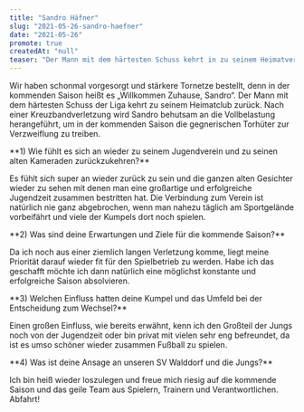 ```yaml
---
title: "Sandro Häfner"
slug: "2021-05-26-sandro-haefner"
date: "2021-05-26"
promote: true
createdAt: "null"
teaser: "Der Mann mit dem härtesten Schuss kehrt in zu seinem Heimatverein zurück!"
---
```

<p class="MsoNoSpacing">Wir haben schonmal vorgesorgt und stärkere Tornetze bestellt, denn in der kommenden Saison heißt es „Willkommen Zuhause, Sandro“. Der Mann mit dem härtesten Schuss der Liga kehrt zu seinem Heimatclub zurück. Nach einer Kreuzbandverletzung wird Sandro behutsam an die Vollbelastung herangeführt, um in der kommenden Saison die gegnerischen Torhüter zur Verzweiflung zu treiben.


<p class="MsoNoSpacing"> 


<p class="MsoNoSpacing">**1) Wie fühlt es sich an wieder zu seinem Jugendverein und zu seinen alten Kameraden zurückzukehren?**


<p class="MsoNoSpacing">Es fühlt sich super an wieder zurück zu sein und die ganzen alten Gesichter wieder zu sehen mit denen man eine großartige und erfolgreiche Jugendzeit zusammen bestritten hat. Die Verbindung zum Verein ist natürlich nie ganz abgebrochen, wenn man nahezu täglich am Sportgelände vorbeifährt und viele der Kumpels dort noch spielen.


<p class="MsoNoSpacing"> 


<p class="MsoNoSpacing">**2) Was sind deine Erwartungen und Ziele für die kommende Saison?**


<p class="MsoNoSpacing">Da ich noch aus einer ziemlich langen Verletzung komme, liegt meine Priorität darauf wieder fit für den Spielbetrieb zu werden. Habe ich das geschafft möchte ich dann natürlich eine möglichst konstante und erfolgreiche Saison absolvieren.


<p class="MsoNoSpacing"> 


<p class="MsoNoSpacing">**3) Welchen Einfluss hatten deine Kumpel und das Umfeld bei der Entscheidung zum Wechsel?**


<p class="MsoNoSpacing">Einen großen Einfluss, wie bereits erwähnt, kenn ich den Großteil der Jungs noch von der Jugendzeit oder bin privat mit vielen sehr eng befreundet, da ist es umso schöner wieder zusammen Fußball zu spielen.


<p class="MsoNoSpacing"> 


<p class="MsoNoSpacing">**4) Was ist deine Ansage an unseren SV Walddorf und die Jungs?**


<p class="MsoNoSpacing">Ich bin heiß wieder loszulegen und freue mich riesig auf die kommende Saison und das geile Team aus Spielern, Trainern und Verantwortlichen. Abfahrt!


<p class="MsoNoSpacing"> 


<p class="MsoNoSpacing"> 
